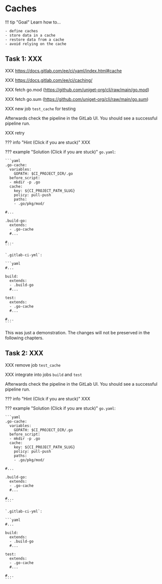 # Caches

!!! tip "Goal"
    Learn how to...

    - define caches
    - store data in a cache
    - restore data from a cache
    - avoid relying on the cache

## Task 1: XXX

XXX https://docs.gitlab.com/ee/ci/yaml/index.html#cache

XXX https://docs.gitlab.com/ee/ci/caching/

XXX fetch go.mod (https://github.com/uniget-org/cli/raw/main/go.mod)

XXX fetch go.sum (https://github.com/uniget-org/cli/raw/main/go.sum)

XXX new job `test_cache` for testing

Afterwards check the pipeline in the GitLab UI. You should see a successful pipeline run.

XXX retry

??? info "Hint (Click if you are stuck)"
    XXX

??? example "Solution (Click if you are stuck)"
    `go.yaml`:

    ```yaml
    .go-cache:
      variables:
        GOPATH: $CI_PROJECT_DIR/.go
      before_script:
      - mkdir -p .go
      cache:
        key: ${CI_PROJECT_PATH_SLUG}
        policy: pull-push
        paths:
        - .go/pkg/mod/

    #...

    .build-go:
      extends:
      - .go-cache
      #...

    #...
    ```

    `.gitlab-ci-yml`:

    ```yaml
    #...

    build:
      extends:
      - .build-go
      #...

    test:
      extends:
      - .go-cache
      #...

    #...
    ```

This was just a demonstration. The changes will not be preserved in the following chapters.

## Task 2: XXX

XXX remove job `test_cache`

XXX integrate into jobs `build` and `test`

Afterwards check the pipeline in the GitLab UI. You should see a successful pipeline run.

??? info "Hint (Click if you are stuck)"
    XXX

??? example "Solution (Click if you are stuck)"
    `go.yaml`:

    ```yaml
    .go-cache:
      variables:
        GOPATH: $CI_PROJECT_DIR/.go
      before_script:
      - mkdir -p .go
      cache:
        key: ${CI_PROJECT_PATH_SLUG}
        policy: pull-push
        paths:
        - .go/pkg/mod/

    #...

    .build-go:
      extends:
      - .go-cache
      #...

    #...
    ```

    `.gitlab-ci-yml`:

    ```yaml
    #...

    build:
      extends:
      - .build-go
      #...

    test:
      extends:
      - .go-cache
      #...

    #...
    ```
